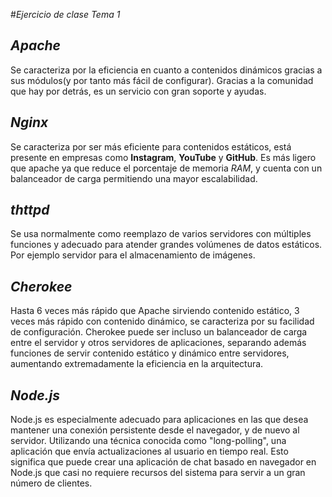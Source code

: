 #*Ejercicio de clase Tema 1*

## ***Apache***
Se caracteriza por la eficiencia en cuanto a contenidos dinámicos gracias a sus módulos(y por tanto más fácil de configurar). Gracias a la comunidad que hay por detrás, es un servicio con gran soporte y ayudas. 

## ***Nginx***
Se caracteriza por ser más eficiente para contenidos estáticos, está presente en empresas como  **Instagram**, **YouTube** y **GitHub**. Es más ligero que apache ya que reduce el porcentaje de memoria *RAM*, y cuenta con un balanceador de carga permitiendo una mayor escalabilidad.

## ***thttpd***
Se usa normalmente como reemplazo de varios servidores con múltiples funciones y adecuado para atender grandes volúmenes de datos estáticos. Por ejemplo servidor para el almacenamiento de imágenes.


## ***Cherokee***
Hasta 6 veces más rápido que Apache sirviendo contenido estático, 3 veces más rápido con contenido dinámico, se caracteriza por su facilidad de configuración. Cherokee puede ser incluso un balanceador de carga entre el servidor y otros servidores de aplicaciones, separando además funciones de servir contenido estático y dinámico entre servidores, aumentando extremadamente la eficiencia en la arquitectura.


## ***Node.js*** 
Node.js es especialmente adecuado para aplicaciones en las que desea mantener una conexión persistente desde el navegador, y de nuevo al servidor. Utilizando una técnica conocida como "long-polling", una aplicación que envía actualizaciones al usuario en tiempo real.
Esto significa que puede crear una aplicación de chat basado en navegador en Node.js que casi no requiere recursos del sistema para servir a un gran número de clientes.
